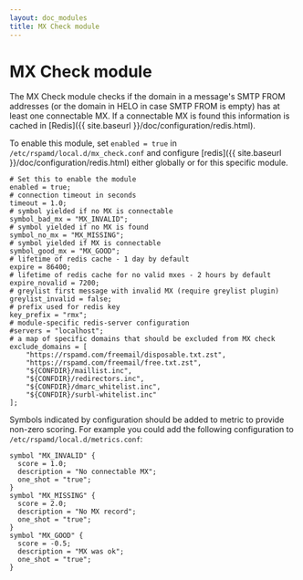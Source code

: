 ```yaml
---
layout: doc_modules
title: MX Check module
---
```


# MX Check module

The MX Check module checks if the domain in a message's SMTP FROM addresses (or the domain in HELO in case SMTP FROM is empty) has at least one connectable MX. If a connectable MX is found this information is cached in [Redis]({{ site.baseurl }}/doc/configuration/redis.html).

To enable this module, set `enabled = true` in `/etc/rspamd/local.d/mx_check.conf` and configure [redis]({{ site.baseurl }}/doc/configuration/redis.html) either globally or for this specific module.

~~~ucl
# Set this to enable the module
enabled = true;
# connection timeout in seconds
timeout = 1.0;
# symbol yielded if no MX is connectable
symbol_bad_mx = "MX_INVALID";
# symbol yielded if no MX is found
symbol_no_mx = "MX_MISSING";
# symbol yielded if MX is connectable
symbol_good_mx = "MX_GOOD";
# lifetime of redis cache - 1 day by default
expire = 86400;
# lifetime of redis cache for no valid mxes - 2 hours by default
expire_novalid = 7200;
# greylist first message with invalid MX (require greylist plugin)
greylist_invalid = false;
# prefix used for redis key
key_prefix = "rmx";
# module-specific redis-server configuration
#servers = "localhost";
# a map of specific domains that should be excluded from MX check
exclude_domains = [
	"https://rspamd.com/freemail/disposable.txt.zst",
	"https://rspamd.com/freemail/free.txt.zst",
	"${CONFDIR}/maillist.inc",
	"${CONFDIR}/redirectors.inc",
	"${CONFDIR}/dmarc_whitelist.inc",
	"${CONFDIR}/surbl-whitelist.inc"
];

~~~

Symbols indicated by configuration should be added to metric to provide non-zero scoring. For example you could add the following configuration to `/etc/rspamd/local.d/metrics.conf`:

~~~ucl
symbol "MX_INVALID" {
  score = 1.0;
  description = "No connectable MX";
  one_shot = "true";
}
symbol "MX_MISSING" {
  score = 2.0;
  description = "No MX record";
  one_shot = "true";
}
symbol "MX_GOOD" {
  score = -0.5;
  description = "MX was ok";
  one_shot = "true";
}
~~~
